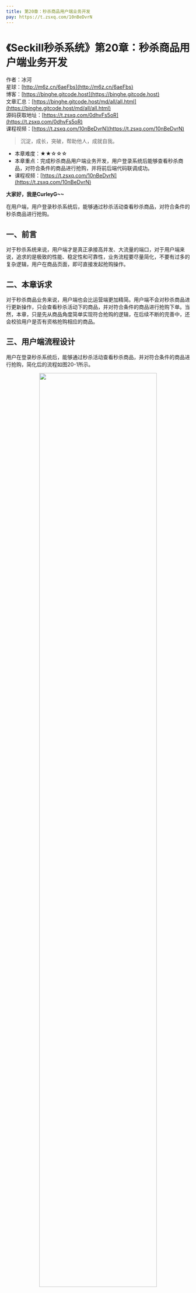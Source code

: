 ```yaml
---
title: 第20章：秒杀商品用户端业务开发
pay: https://t.zsxq.com/10nBeDvrN
---
```


# 《Seckill秒杀系统》第20章：秒杀商品用户端业务开发

作者：冰河
<br/>星球：[http://m6z.cn/6aeFbs](http://m6z.cn/6aeFbs)
<br/>博客：[https://binghe.gitcode.host](https://binghe.gitcode.host)
<br/>文章汇总：[https://binghe.gitcode.host/md/all/all.html](https://binghe.gitcode.host/md/all/all.html)
<br/>源码获取地址：[https://t.zsxq.com/0dhvFs5oR](https://t.zsxq.com/0dhvFs5oR)
<br/>课程视频：[https://t.zsxq.com/10nBeDvrN](https://t.zsxq.com/10nBeDvrN)

> 沉淀，成长，突破，帮助他人，成就自我。

* 本章难度：★★☆☆☆
* 本章重点：完成秒杀商品用户端业务开发，用户登录系统后能够查看秒杀商品，对符合条件的商品进行抢购，并将前后端代码联调成功。
* 课程视频：[https://t.zsxq.com/10nBeDvrN](https://t.zsxq.com/10nBeDvrN)

**大家好，我是CurleyG~~**

在用户端，用户登录秒杀系统后，能够通过秒杀活动查看秒杀商品，对符合条件的秒杀商品进行抢购。

## 一、前言

对于秒杀系统来说，用户端才是真正承接高并发、大流量的端口，对于用户端来说，追求的是极致的性能、稳定性和可靠性，业务流程要尽量简化，不要有过多的复杂逻辑，用户在商品页面，即可直接发起抢购操作。

## 二、本章诉求

对于秒杀商品业务来说，用户端也会比运营端更加精简。用户端不会对秒杀商品进行更新操作，只会查看秒杀活动下的商品，并对符合条件的商品进行抢购下单。当然，本章，只是先从商品角度简单实现符合抢购的逻辑，在后续不断的完善中，还会校验用户是否有资格抢购相应的商品。

## 三、用户端流程设计

用户在登录秒杀系统后，能够通过秒杀活动查看秒杀商品，并对符合条件的商品进行抢购，简化后的流程如图20-1所示。

<div align="center">
    <img src="https://binghe.gitcode.host/images/project/seckill/scekill-2023-05-24-001.png?raw=true" width="80%">
    <br/>
</div>

可以看到，用户在抢购商品时，会对秒杀商品和秒杀活动的状态进行校验，流程如下所示。

（1）用户进入商品页面，如果商品为已发布状态，则抢购按钮置灰，不可点击，否则进入下一步。

（2）如果商品为下线状态，则抢购按钮置灰，不可点击，否则进入下一步。

（3）如果秒杀活动未开始，则提示秒杀活动未开始不能抢购，否则进入下一步。

（4）如果秒杀活动已结束，则提示秒杀活动已结束不能抢购，否则进入下一步。

（5）提交抢购的商品信息，跳转到商品下单页面。

**注意：只是站在商品的角度检验了是否符合抢购条件，在后续不断的完善中，还会实现校验用户是否具备资格进行抢购。**

## 查看完整文章

加入[冰河技术](http://m6z.cn/6aeFbs)知识星球，解锁完整技术文章与完整代码
